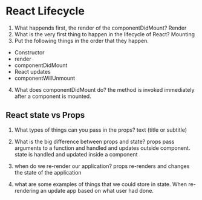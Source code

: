 # React Lifecycle

1. What happends first, the render of the componentDidMount? Render
2. What is the very first thing to happen in the lifecycle of React? Mounting
3. Put the following things in the order that they happen. 
- Constructor
- render
- componentDidMount
- React updates
- componentWillUnmount

4. What does componentDidMount do? the method is invoked immediately after a component is mounted.

## React state vs Props

1. What types of things can you pass in the props? text (title or subtitle)

2. What is the big difference between props and state? props pass arguments to a function and handled and updates outside component. state is handled and updated inside a component

3. when do we re-render our application?
  props re-renders and changes the state of the application

4. what are some examples of things that we could store in state. When re-rendering an update app based on what user had done.